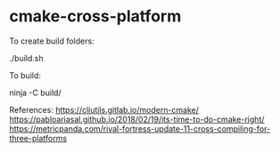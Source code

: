 # cmake-cross-platform

To create build folders:

./build.sh

To build:

ninja -C build/<platform>

References:
https://cliutils.gitlab.io/modern-cmake/
https://pabloariasal.github.io/2018/02/19/its-time-to-do-cmake-right/
https://metricpanda.com/rival-fortress-update-11-cross-compiling-for-three-platforms
